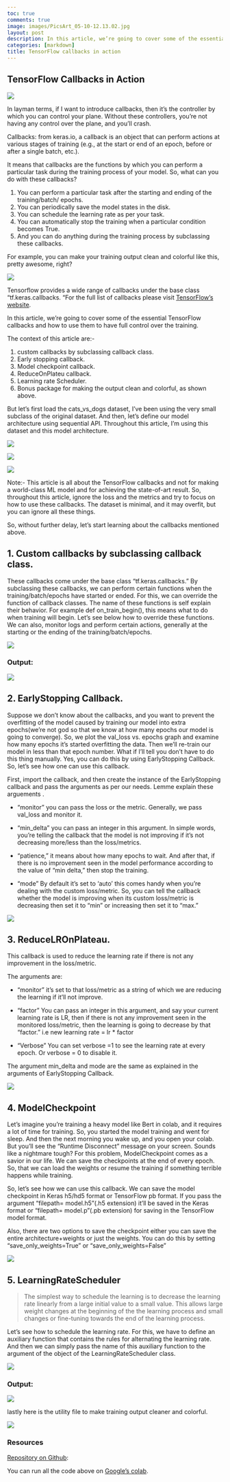 ```yaml
---
toc: true
comments: true
image: images/PicsArt_05-10-12.13.02.jpg
layout: post
description: In this article, we’re going to cover some of the essential TensorFlow callbacks and how to use them to have full control over the training.
categories: [markdown]
title: TensorFlow callbacks in action
---
```

## TensorFlow Callbacks in Action

![](https://cdn-images-1.medium.com/max/4522/1*c5mBC2KTs0oQ_SRGnbtuLA.jpeg)

In layman terms, if I want to introduce callbacks, then it’s the controller by which you can control your plane. Without these controllers, you’re not having any control over the plane, and you’ll crash.

Callbacks: from keras.io, a callback is an object that can perform actions at various stages of training (e.g., at the start or end of an epoch, before or after a single batch, etc.).

It means that callbacks are the functions by which you can perform a particular task during the training
process of your model. 
So, what can you do with these callbacks?
1. You can perform a particular task after the starting and ending of the training/batch/ epochs.
2. You can periodically save the model states in the disk.
3. You can schedule the learning rate as per your task.
4. You can automatically stop the training when a particular condition becomes True.
5. And you can do anything during the training process by subclassing these callbacks.

For example, you can make your training output clean and colorful like this, pretty awesome, right?

![](https://cdn-images-1.medium.com/max/2974/1*RnOcxRCIhX7gtX7nv9RdGQ.png)

Tensorflow provides a wide range of callbacks under the base class “tf.keras.callbacks. “For the full list of callbacks please visit [TensorFlow’s website](https://www.tensorflow.org/api_docs/python/tf/keras/callbacks/Callback).

In this article, we’re going to cover some of the essential TensorFlow callbacks and how to use them to have full control over the training.

The context of this article are:-
1. custom callbacks by subclassing callback class.
2. Early stopping callback.
3. Model checkpoint callback.
4. ReduceOnPlateu callback.
5. Learning rate Scheduler.
6. Bonus package for making the output clean and colorful, as shown above.

But let’s first load the cats_vs_dogs dataset, I’ve been using the very small subclass of the original dataset. And then, let’s define our model architecture using sequential API. Throughout this article, I’m using this dataset and this model architecture.

![](https://cdn-images-1.medium.com/max/2852/1*kSuHL1TUQ8R_m8W8HNSXuw.png)

![](https://cdn-images-1.medium.com/max/3976/1*pRCO7A6g-xN_Y_F08M_qyw.png)

![](https://cdn-images-1.medium.com/max/2792/1*aLfWln5XjPiqy33oW6WuyQ.png)

Note:- This article is all about the TensorFlow callbacks and not for making a world-class ML model and for achieving the state-of-art result. So, throughout this article, ignore the loss and the metrics and try to focus on how to use these callbacks. The dataset is minimal, and it may overfit, but you can ignore all these things.

So, without further delay, let’s start learning about the callbacks mentioned above.

## 1. Custom callbacks by subclassing callback class.

These callbacks come under the base class “tf.keras.callbacks.”
By subclassing these callbacks, we can perform certain functions when the training/batch/epochs have started or ended.
For this, we can override the function of callback classes.
The name of these functions is self explain their behavior.
For example def on_train_begin(), this means what to do when
training will begin.
Let’s see below how to override these functions. We can
also, monitor logs and perform certain actions, generally at 
the starting or the ending of the training/batch/epochs.

![](https://cdn-images-1.medium.com/max/3636/1*RGOhsL79FZa8wj0lKlyqgg.png)

### Output:

![](https://cdn-images-1.medium.com/max/4096/1*w03z-RdHpES2_24NqZj17Q.png)

## 2. EarlyStopping Callback.

Suppose we don’t know about the callbacks, and you want to prevent the overfitting of the model caused by training our model into extra epochs(we’re not god so that we know at how many epochs our model is going to converge). So, we plot the val_loss vs. epochs graph and examine
how many epochs it’s started overfitting the data. Then we’ll re-train our model in less than that epoch number.
What if I’ll tell you don’t have to do this thing manually.
Yes, you can do this by using EarlyStopping Callback.
So, let’s see how one can use this callback.

First, import the callback, and then create the instance of the
EarlyStopping callback and pass the arguments as per our needs.
Lemme explain these arguements .

* “monitor” you can pass the loss or the metric.
Generally, we pass val_loss and monitor it.

* “min_delta” you can pass an integer in this argument.
In simple words, you’re telling the callback that the model
is not improving if it’s not decreasing more/less than the loss/metrics.

* “patience,” it means about how many epochs to wait.
And after that, if there is no improvement seen in the
model performance according to the value of “min delta,” then stop the training.

* “mode”
By default it’s set to ‘auto’ this comes handy when
you’re dealing with the custom loss/metric. So, you can 
tell the callback whether the model is improving when
its custom loss/metric is decreasing then set it to “min” 
or increasing then set it to “max.”

![](https://cdn-images-1.medium.com/max/2556/1*AZnvwzjQZ9mwmQqRVqalRA.png)

## 3. ReduceLROnPlateau.

This callback is used to reduce the learning rate if there is 
not any improvement in the loss/metric.

The arguments are:

* “monitor” it’s set to that loss/metric as a string
 of which we are reducing the learning if it’ll not improve.

* “factor” You can pass an integer in this argument,
and say your current learning rate is LR, then if
there is not any improvement seen in the monitored loss/metric,
then the learning is going to decrease by that “factor.”
i.e new learning rate = lr * factor

* “Verbose”
You can set verbose =1 to see the learning rate at every epoch.
Or verbose = 0 to disable it.

The argument min_delta and mode are the same as explained in the arguments of EarlyStopping Callback.

![](https://cdn-images-1.medium.com/max/2724/1*MnHPbv6vcM7s5y9_0KNgPA.png)

## 4. ModelCheckpoint

Let’s imagine you’re training a heavy model like Bert in colab,
and it requires a lot of time for training. So, you started the model training and went for sleep. And then the next morning
you wake up, and you open your colab.
But you’ll see the “Runtime Disconnect” message on your screen.
Sounds like a nightmare tough?
For this problem, ModelCheckpoint comes as a savior in our life. We can save the checkpoints at the end of every epoch.
So, that we can load the weights or resume the training if 
something terrible happens while training.

So, let’s see how we can use this callback. We can save
the model checkpoint in Keras h5/hd5 format or TensorFlow pb
format. If you pass the argument “filepath= model.h5”(.h5 extension)
it’ll be saved in the Keras format or “filepath= model.p”(.pb extension)
for saving in the TensorFlow model format.

Also, there are two options to save the checkpoint either you can save the entire architecture+weights or just the weights. You can do this by setting “save_only_weights=True” or “save_only_weights=False”

![](https://cdn-images-1.medium.com/max/2928/1*vONkDZiWccWGODEcldupQQ.png)

## 5. LearningRateScheduler
>  The simplest way to schedule the learning is to decrease the learning rate 
linearly from a large initial value to a small value. 
This allows large weight changes at the beginning of the 
the learning process and small changes or fine-tuning towards
the end of the learning process.

Let’s see how to schedule the learning rate. For this, we have to
define an auxiliary function that contains the rules for
alternating the learning rate. 
And then we can simply pass the name of this auxiliary function
to the argument of the object of the LearningRateScheduler class.

![](https://cdn-images-1.medium.com/max/3736/1*SSwVhCH4nNh9YMVT2wpfFw.png)

### Output:

![](https://cdn-images-1.medium.com/max/4096/1*x9kGtMuAvqXEpbn00uNf_g.png)

lastly here is the utility file to make training output cleaner and colorful.

![](https://cdn-images-1.medium.com/max/2974/1*RnOcxRCIhX7gtX7nv9RdGQ.png)

### Resources

[Repository on Github](https://github.com/abhinavsp0730/callback_blog):

You can run all the code above on [Google’s colab](https://colab.research.google.com/drive/1HRAt-ViaZW2BpwjY51rn64W3VBrTp-FI?usp=sharing).
